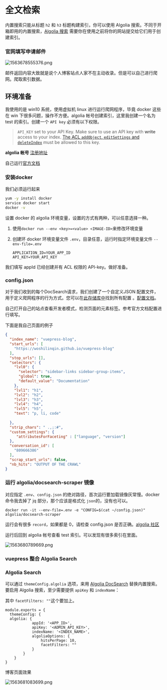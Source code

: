 # 全文检索

内置搜索只能从标题 `h2` 和 `h3` 标题构建索引，你可以使用 Algolia 搜索。不同于开箱即用的内置搜索，[Algolia 搜索](https://community.algolia.com/docsearch/) 需要你在使用之前将你的网站提交给它们用于创建索引。

### 官网填写申请邮件

![1563678555376.png](https://gitee.com/linqin07/pic/raw/master/1563678555376.png)

邮件返回内容大致就是说个人博客站点人家不在主动收录。但是可以自己进行爬网。爬取索引数据。

## 环境准备

我使用的是 win10 系统，使用虚拟机 linux 进行运行爬网程序，毕竟 docker 这些在 win 下很多问题，操作不方便。algolia 帐号创建索引，这里我创建一个名为 test 的索引。创建一个 `API key` 必须有以下权限。

> `API_KEY` set to your API Key. Make sure to use an API key with **write** access to your index. [The ACL `addObject`, `editSettings` and `deleteIndex`](https://www.algolia.com/doc/guides/security/api-keys/#acl) must be allowed to this key.

**algolia 帐号** [注册地址](https://www.algolia.com/)

自己运行[官方文档](https://community.algolia.com/docsearch/run-your-own.html)

### 安装docker

我们必须运行起来

```sh
yum -y install docker
service docker start
docker -v
```

设置 docker 的 algolia 环境变量，设置的方式有两种，可以任意选择一种。

1. 使用`docker run --env <key>=<value> <IMAGE-ID>`来修改环境变量

2. 创建环 docker 环境变量文件 `.env`，目录任意，运行时指定环境变量文件 `--env-file=.env`

   ```properties
   APPLICATION_ID=YOUR_APP_ID
   API_KEY=YOUR_API_KEY
   ```

我们填写 appId 已经创建并有 ACL 权限的 API-key。做好准备。

### config.json

对于我们收到的每个DocSearch请求，我们创建了一个自定义JSON 配置文件，用于定义爬网程序的行为方式。您可以在[此存储库中](https://github.com/algolia/docsearch-configs/tree/master/configs)找到所有配置 。[配置文档](https://community.algolia.com/docsearch/config-file.html)。

自己打开自己的站点查看开发者模式，检测页面的元素标签。参考官方文档配置进行填写。

下面是我自己页面的例子

```json
{
  "index_name": "vuepress-blog",
  "start_urls": [
    "https://woshilinqin.github.io/vuepress-blog"
  ],
  "stop_urls": [],
  "selectors": {
    "lvl0": {
      "selector": "sidebar-links sidebar-group-items",
      "global": true,
      "default_value": "Documentation"
    },
    "lvl1": "h1",
    "lvl2": "h2",
    "lvl3": "h3",
    "lvl4": "h4",
    "lvl5": "h5",
    "text": "p, li, code"
  
  },
  "strip_chars": " .,;:#",
  "custom_settings": {
     "attributesForFaceting" : ["language", "version"]
  },
  "conversation_id": [
    "809666386"
  ],
  "scrap_start_urls": false,
  "nb_hits": "OUTPUT OF THE CRAWL"
}
```

### 运行 algolia/docsearch-scraper 镜像

对应指定 `.env`、`config.json` 的绝对路径，首次运行要加载镜像灰常慢。docker 命令我去掉了 jq 部分，那个应该是格式化 `json`的，没有也可以。

```
docker run -it --env-file=.env -e "CONFIG=$(cat ~/config.json)" algolia/docsearch-scraper
```

运行会有很多 `record`，如果都是 0，请检查 config.json 是否正确。[algolia 社区](https://discourse.algolia.com/t/browse-index-returning-error-method-not-allowed-with-this-api-key/4383)

运行后回到 algolia 帐号查看 test 索引。可以发现有很多索引在里面。

![1563680789669.png](https://gitee.com/linqin07/pic/raw/master/1563680789669.png)

### vuepress 整合 Algolia Search

### Algolia Search

可以通过 `themeConfig.algolia` 选项，来用 [Algolia DocSearch](https://community.algolia.com/docsearch/) 替换内置搜索。要启用 Algolia 搜索，至少需要提供 `apiKey` 和 `indexName`：

其中 `facetFilters: ""`这个要加上。

```vue
module.exports = {
  themeConfig: {
  algolia: {
			appId: '<APP_ID>',
			apiKey: '<ADMIN_API_KEY>',
			indexName: '<INDEX_NAME>',
			algoliaOptions: {
				hitsPerPage: 10,
				facetFilters: ""
			}
		}
	}
}
```

博客页面效果

![1563681083699.png](https://gitee.com/linqin07/pic/raw/master/1563681083699.png)